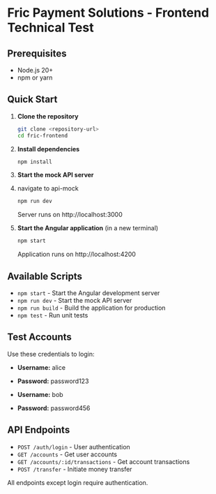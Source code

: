 # Fric Payment Solutions - Frontend Technical Test

## Prerequisites

- Node.js 20+
- npm or yarn

## Quick Start

1. **Clone the repository**
   ```bash
   git clone <repository-url>
   cd fric-frontend
   ```

2. **Install dependencies**
   ```bash
   npm install
   ```

3. **Start the mock API server**
4. navigate to api-mock
   ```bash
   npm run dev
   ```
   Server runs on http://localhost:3000

4. **Start the Angular application** (in a new terminal)
   ```bash
   npm start
   ```
   Application runs on http://localhost:4200

## Available Scripts

- `npm start` - Start the Angular development server
- `npm run dev` - Start the mock API server
- `npm run build` - Build the application for production
- `npm test` - Run unit tests

## Test Accounts

Use these credentials to login:

- **Username:** alice
- **Password:** password123

- **Username:** bob
- **Password:** password456


## API Endpoints

- `POST /auth/login` - User authentication
- `GET /accounts` - Get user accounts
- `GET /accounts/:id/transactions` - Get account transactions
- `POST /transfer` - Initiate money transfer

All endpoints except login require authentication.

